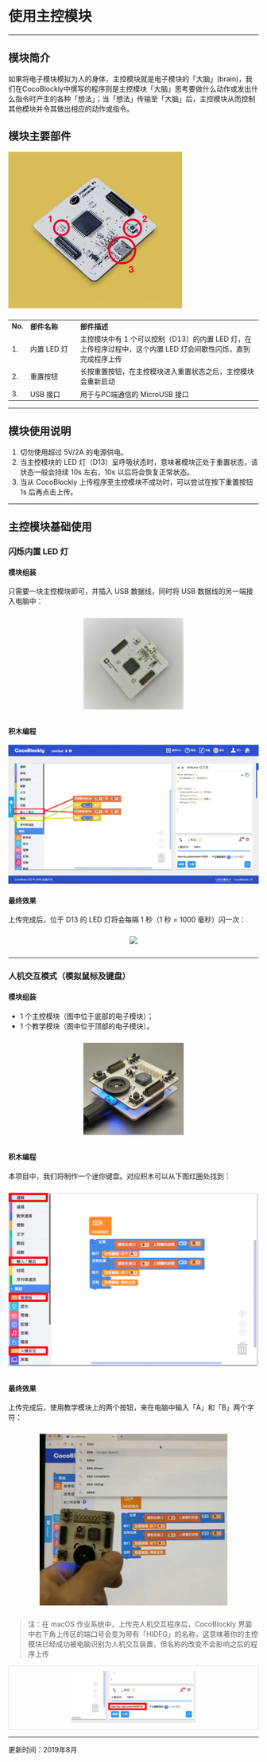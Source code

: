 # 使用主控模块

---

## 模块简介

如果将电子模块模拟为人的身体，主控模块就是电子模块的「大脑」(brain)，我们在CocoBlockly中撰写的程序则是主控模块「大脑」思考要做什么动作或发出什么指令时产生的各种「想法」；当「想法」传输至「大脑」后，主控模块从而控制其他模块并令其做出相应的动作或指令。

## 模块主要部件

<img src="../media/maincontroller_1.jpg" width="350"/>

<table style="margin-top:20px;">
	<tr>
		<td width="6%" style="font-weight: bold;">No.</td>
		<td width="20%" style="font-weight: bold;">部件名称</td>
		<td style="font-weight: bold;">部件描述</td>
	</tr>
	<tr>
		<td>1.</td>
		<td>内置 LED 灯</td>
		<td>主控模块中有 1 个可以控制（D13）的内置 LED 灯，在上传程序过程中，这个内置 LED 灯会间歇性闪烁，直到完成程序上传</td>
	</tr>
	<tr>
		<td>2.</td>
		<td>重置按钮</td>
		<td>长按重置按钮，在主控模块进入重置状态之后，主控模块会重新启动</td>
	</tr>
	<tr>
		<td>3.</td>
		<td>USB 接口</td>
		<td>用于与PC端通信的 MicroUSB 接口</td>
	</tr>
</table>

---


## 模块使用说明

1. 切勿使用超过 5V/2A 的电源供电。
2. 当主控模块的 LED 灯（D13）呈呼吸状态时，意味著模块正处于重置状态，该状态一般会持续 10s 左右，10s 以后将会恢复正常状态。
3. 当从 CocoBlockly 上传程序至主控模块不成功时，可以尝试在按下重置按钮 1s 后再点击上传。

---

## 主控模块基础使用

### 闪烁内置 LED 灯

#### 模块组装

只需要一块主控模块即可，并插入 USB 数据线，同时将 USB 数据线的另一端接入电脑中：

<div style="padding: 10px 0 10px 0;text-align: center;"><img src="../media/maincontroller_2.jpg" width="40%" /></div>

#### 积木编程

![main controller](../media/maincontroller_3.png)

#### 最终效果

上传完成后，位于 D13 的 LED 灯将会每隔 1 秒（1 秒 = 1000 毫秒）闪一次：

<div style="padding: 10px 0 10px 0;text-align: center;"><img src="../media/Mar-09-2019 15-52-04.gif" width="40%" /></div>

---

### 人机交互模式（模拟鼠标及键盘）

#### 模块组装

* 1 个主控模块（图中位于底部的电子模块）；
* 1 个教学模块（图中位于顶部的电子模块）。

<div style="padding: 10px 0 10px 0;text-align: center;"><img src="../media/hid_assemble.jpg" width="40%" /></div>

#### 积木编程

本项目中，我们将制作一个迷你键盘。对应积木可以从下图红圈处找到：

<div style="padding: 10px 0 10px 0;text-align: center;"><img src="../media/hid_1.jpg" width="100%" /></div>

#### 最终效果

上传完成后，使用教学模块上的两个按钮，来在电脑中输入「A」和「B」两个字符：

<div style="padding: 10px 0 10px 0;text-align: center;"><img src="../media/Mar-09-2019 16-12-29.gif" width="75%" /></div>

> 注：在 macOS 作业系统中，上传完人机交互程序后，CocoBlockly 界面中右下角上传区的端口号会变为带有「HIDFG」的名称，这意味著你的主控模块已经成功被电脑识别为人机交互装置，但名称的改变不会影响之后的程序上传

<div style="border:1px solid rgba(0,0,0,.1);padding: 10px 0 10px 0;text-align: center;"><img src="../media/hid_tip.jpg" width="50%" /></div>


---
更新时间：2019年8月
